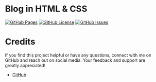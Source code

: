 # Blog in HTML & CSS

[![GitHub Pages](https://img.shields.io/badge/GitHub-Pages-green.svg)](https://rajatrawal.github.io/blog-in-html-css/)
[![GitHub License](https://img.shields.io/badge/license-MIT-blue.svg)](LICENSE)
[![GitHub Issues](https://img.shields.io/github/issues/rajatrawal/blog-in-html-css)](https://github.com/rajatrawal/blog-in-html-css/issues)

# Credits 

If you find this project helpful or have any questions, connect with me on GitHub and reach out on social media. Your feedback and support are greatly appreciated!

- [GitHub](https://github.com/rajatrawal)




